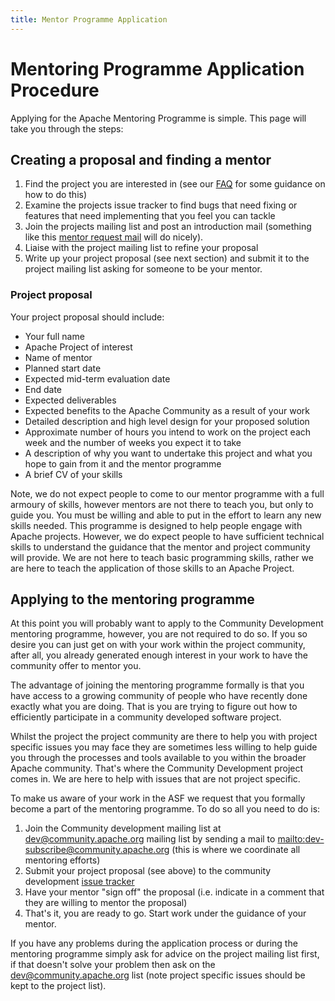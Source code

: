 ```yaml
---
title: Mentor Programme Application
---
```


<a name="MentorProgrammeApplication-MentoringProgrammeApplicationProcedure"></a>
# Mentoring Programme Application Procedure

Applying for the Apache Mentoring Programme is simple. This page will take
you through the steps:

<a name="MentorProgrammeApplication-Creatingaproposalandfindingamentor"></a>
## Creating a proposal and finding a mentor

1. Find the project you are interested in (see our [FAQ](newbiefaq.html)
 for some guidance on how to do this)
1. Examine the projects issue tracker to find bugs that need fixing or
features that need implementing that you feel you can tackle
1. Join the projects mailing list and post an introduction mail (something
like this [mentor request mail](mentor-request-mail.html)
 will do nicely). 
1. Liaise with the project mailing list to refine your proposal
1. Write up your project proposal (see next section) and submit it to the
project mailing list asking for someone to be your mentor.

<a name="MentorProgrammeApplication-Projectproposal"></a>
### Project proposal

Your project proposal should include:

 * Your full name
 * Apache Project of interest
 * Name of mentor
 * Planned  start date
 * Expected mid-term evaluation date
 * End date
 * Expected deliverables
 * Expected benefits to the Apache Community as a result of your work
 * Detailed description and high level design for your proposed solution
 * Approximate number of hours you intend to work on the project each week
and the number of weeks you expect it to take
 * A description of why you want to undertake this project and what you
hope to gain from it and the mentor programme
 * A brief CV of your skills

Note, we do not expect people to come to our mentor programme with a full
armoury of skills, however mentors are not there to teach you, but only to guide
you. You must be willing and able to put in the effort to learn any new
skills needed. This programme is designed to help people engage with Apache
projects. However, we do expect people to have sufficient technical skills
to understand the guidance that the mentor and project community will
provide. We are not here to teach basic programming skills, rather we are
here to teach the application of those skills to an Apache Project.

<a name="MentorProgrammeApplication-Applyingtothementoringprogramme"></a>
## Applying to the mentoring programme

At this point you will probably want to apply to the Community Development
mentoring programme, however, you are not required to do so. If you so
desire you can just get on with your work within the project community,
after all, you already generated enough interest in your work to have the
community offer to mentor you.

The advantage of joining the mentoring programme formally is that you have
access to a growing community of people who have recently done exactly what
you are doing. That is you are trying to figure out how to efficiently
participate in a community developed software project.

Whilst the project the project community are there to help you with project
specific issues you may face they are sometimes less willing to help guide
you through the processes and tools available to you within the broader
Apache community. That's where the Community Development project comes in.
We are here to help with issues that are not project specific.

To make us aware of your work in the ASF we request that you formally
become a part of the mentoring programme. To do so all you need to do is:

1. Join the Community development mailing list at dev@community.apache.org
mailing list by sending a mail to [mailto:dev-subscribe@community.apache.org](mailto:dev-subscribe@community.apache.org)
 (this is where we coordinate all mentoring efforts)
1. Submit your project proposal (see above) to the community development [issue tracker](https://issues.apache.org/jira/browse/COMDEV)
1. Have your mentor "sign off" the proposal (i.e. indicate in a comment
that they are willing to mentor the proposal)
1. That's it, you are ready to go. Start work under the guidance of your
mentor.

If you have any problems during the application process or during the
mentoring programme simply ask for advice on the project mailing list
first, if that doesn't solve your problem then ask on the
dev@community.apache.org list (note project specific issues should be kept
to the project list).
